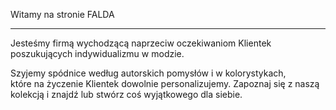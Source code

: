 Witamy na stronie FALDA
___
Jesteśmy firmą wychodzącą naprzeciw oczekiwaniom Klientek poszukujących indywidualizmu w&nbsp;modzie.

Szyjemy spódnice według autorskich pomysłów i&nbsp;w&nbsp;kolorystykach, które&nbsp;na&nbsp;życzenie Klientek dowolnie personalizujemy. Zapoznaj się z&nbsp;naszą kolekcją i&nbsp;znajdź lub stwórz coś wyjątkowego dla&nbsp;siebie.
